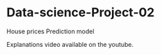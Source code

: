 # Data-science-Project-02
House prices Prediction model 

Explanations video available on the youtube.
